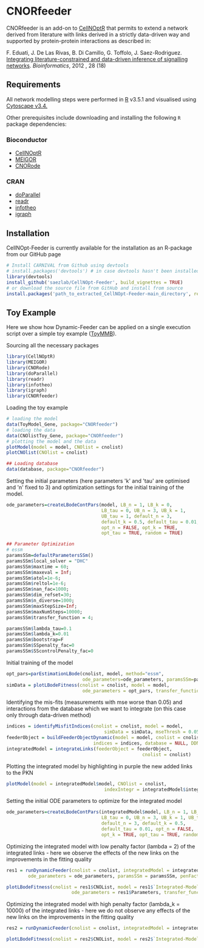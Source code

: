 # CNORfeeder

CNORfeeder is an add-on to [CellNOptR](www.cellnopt.org) that permits to extend
a network derived from literature with links derived in a strictly data-driven 
way and supported by protein-protein interactions as described in:

F. Eduati, J. De Las Rivas, B. Di Camillo, G. Toffolo, J. Saez-Rodriguez. [Integrating literature-constrained and data-driven inference of signalling networks](http://bioinformatics.oxfordjournals.org/content/28/18/2311). *Bioinformatics*, 2012 , 28 (18)

## Requirements

All network modelling steps were performed in [R](https://www.r-project.org/) v3.5.1 and visualised using [Cytoscape v3.4.](http://chianti.ucsd.edu/cytoscape-3.4.0/)

Other prerequisites include downloading and installing the following `R` package dependencies:

### Bioconductor

+ [CellNOptR](https://bioconductor.org/packages/release/bioc/html/CellNOptR.html)
+ [MEIGOR](https://www.bioconductor.org/packages/release/bioc/html/MEIGOR.html)
+ [CNORode](https://github.com/saezlab/CNORode)

### CRAN
+ [doParallel](https://cran.r-project.org/web/packages/doParallel/index.html)
+ [readr](https://cran.r-project.org/web/packages/readr/index.html)
+ [infotheo](https://cran.r-project.org/web/packages/infotheo/index.html)
+ [igraph](https://cran.r-project.org/web/packages/igraph/index.html)

## Installation
CellNOpt-Feeder is currently available for the installation as an R-package from our GitHub page

```R
# Install CARNIVAL from Github using devtools
# install.packages('devtools') # in case devtools hasn't been installed
library(devtools)
install_github('saezlab/CellNOpt-Feeder', build_vignettes = TRUE)
# or download the source file from GitHub and install from source
install.packages('path_to_extracted_CellNOpt-Feeder-main_directory', repos = NULL, type="source")
```

## Toy Example
Here we show how Dynamic-Feeder can be applied on a single execution script over a simple toy example ([ToyMMB](http://www.bioconductor.org/packages/release/bioc/html/CellNOptR.html)).

Sourcing all the necessary packages
```R
library(CellNOptR)
library(MEIGOR)
library(CNORode)
library(doParallel)
library(readr)
library(infotheo)
library(igraph)
library(CNORfeeder)
```

Loading the toy example
```R
# loading the model
data(ToyModel_Gene, package="CNORfeeder")
# loading the data
data(CNOlistToy_Gene, package="CNORfeeder")
# plotting the model and the data
plotModel(model = model, CNOlist = cnolist)
plotCNOlist(CNOlist = cnolist)

## Loading database
data(database, package="CNORfeeder")
```

Setting the initial parameters (here parameters 'k' and 'tau' are optimised and 'n' fixed to 3) and optimization settings for the initial training of the model.
```R
ode_parameters=createLBodeContPars(model, LB_n = 1, LB_k = 0,
                                   LB_tau = 0, UB_n = 3, UB_k = 1,
                                   UB_tau = 1, default_n = 3,
                                   default_k = 0.5, default_tau = 0.01, 
                                   opt_n = FALSE, opt_k = TRUE,
                                   opt_tau = TRUE, random = TRUE)

## Parameter Optimization
# essm
paramsSSm=defaultParametersSSm()
paramsSSm$local_solver = "DHC"
paramsSSm$maxtime = 60;
paramsSSm$maxeval = Inf;
paramsSSm$atol=1e-6;
paramsSSm$reltol=1e-6;
paramsSSm$nan_fac=1000;
paramsSSm$dim_refset=30;
paramsSSm$n_diverse=1000;
paramsSSm$maxStepSize=Inf;
paramsSSm$maxNumSteps=10000;
paramsSSm$transfer_function = 4;

paramsSSm$lambda_tau=0.1
paramsSSm$lambda_k=0.01
paramsSSm$bootstrap=F
paramsSSm$SSpenalty_fac=0
paramsSSm$SScontrolPenalty_fac=0
```

Initial training of the model
```R
opt_pars=parEstimationLBode(cnolist, model, method="essm", 
                            ode_parameters=ode_parameters, paramsSSm=paramsSSm)
simData = plotLBodeFitness(cnolist = cnolist, model = model,
                            ode_parameters = opt_pars, transfer_function = 4)
```

Identifying the mis-fits (measurements with mse worse than 0.05) and interactions from the database which we want to integrate (on this case only through data-driven method)
```R
indices = identifyMisfitIndices(cnolist = cnolist, model = model, 
                                    simData = simData, mseThresh = 0.05)
feederObject = buildFeederObjectDynamic(model = model, cnolist = cnolist, 
                                indices = indices, database = NULL, DDN = TRUE)
integratedModel = integrateLinks(feederObject = feederObject, 
                                                  cnolist = cnolist)
```

Plotting the integrated model by highlighting in purple the new added links to the PKN
```R
plotModel(model = integratedModel$model, CNOlist = cnolist, 
                                    indexIntegr = integratedModel$integLinksIdx)
```

Setting the initial ODE parameters to optimize for the integrated model
```R
ode_parameters=createLBodeContPars(integratedModel$model, LB_n = 1, LB_k = 0,
                                   LB_tau = 0, UB_n = 3, UB_k = 1, UB_tau = 1, 
                                   default_n = 3, default_k = 0.5, 
                                   default_tau = 0.01, opt_n = FALSE, 
                                   opt_k = TRUE, opt_tau = TRUE, random = TRUE)

```

Optimizing the integrated model with low penalty factor (lambda = 2) of the integrated links - here we observe the effects of the new links on the improvements in the fitting quality
```R
res1 = runDynamicFeeder(cnolist = cnolist, integratedModel = integratedModel, 
        ode_parameters = ode_parameters, paramsSSm = paramsSSm, penFactor_k = 2)

plotLBodeFitness(cnolist = res1$CNOList, model = res1$`Integrated-Model`$model, 
                        ode_parameters = res1$Parameters, transfer_function = 4)
```

Optimizing the integrated model with high penalty factor (lambda_k = 10000) of the integrated links - here we do not observe any effects of the new links on the improvements in the fitting quality
```R
res2 = runDynamicFeeder(cnolist = cnolist, integratedModel = integratedModel, ode_parameters = ode_parameters, penFactor_k = 10000, paramsSSm = paramsSSm)

plotLBodeFitness(cnolist = res2$CNOList, model = res2$`Integrated-Model`$model, ode_parameters = res2$Parameters, transfer_function = 4)
```
